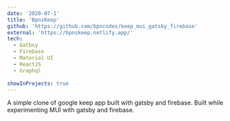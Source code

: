 ```yaml
---
date: '2020-07-1'
title: 'BpnsKeep'
github: 'https://github.com/bpncodes/keep_mui_gatsby_firebase'
external: 'https://bpnskeep.netlify.app/'
tech:
  - Gatbsy
  - Firebase
  - Material UI
  - ReactJS
  - Graphql
  
showInProjects: true
---
```


A simple clone of google keep app built with gatsby and firebase. Built while experimenting MUI with gatsby and firebase.